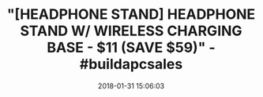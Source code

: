 ---
title: >-
  "[HEADPHONE STAND] HEADPHONE STAND W/ WIRELESS CHARGING BASE - $11 (SAVE $59)"
  - #buildapcsales
name: >-
  Wireless Charging with Headphone stand New Bee Sturdy 2-in-1 Headset Holder &
  Wireless Charger Pad for iPhone 8/8 Plus/X Samsung S8/S8 PlusS7/S7 Edge/S6/S6
  Edge with LED Indicator (Black)
date: '2018-01-31 15:06:03'
buy_now: >-
  https://www.amazon.com/Wireless-Charging-Headphone-New-Indicator/dp/B06X15HLD9?psc=1&SubscriptionId=AKIAIA5RBQIWQVTCUEUQ&tag=coldcutdeals-20&linkCode=xm2&camp=2025&creative=165953&creativeASIN=B06X15HLD9
description_markdown: >+
  Wireless Charging with Headphone stand New Bee Sturdy 2-in-1 Headset Holder &
  Wireless Charger Pad for iPhone 8/8 Plus/X Samsung S8/S8 PlusS7/S7 Edge/S6/S6
  Edge with LED Indicator (Black)

    - 【Wireless charger】Built-in Wireless charging base, drop and charging your iPhone 8/8 Plus/X anytime, it's very easy and convenient to use.

    - 【Headphone stand】Made of aluminum headset stand and TPU rubber to provide a safe and stable foundation for your headphones. Supports all sizes headphone such as Sennheiser, Beats Beats Solo, Koss PortaPro, Sony, Philips, AKG

    - 【COMPATIBLE CELLPHONE】With Wireless Charging Pad, (Direct Charging: without any charging case/coil) for Samsung Galaxy S8 S8 Plus S7 S6 S5 S4, S6 Edge, S6 Edge Plus, Note 5,Nexus 6 5 4; LG Optimus Vu2, Nokia Lumia 920, HTC 8X, HTC Droid DNAarger Charging Pad for Kyocera Brigadier

    - 【LED Indicator Lights】 Red means it's ready to charge, blue is charging, after fully charged,the light goes out.

    - 【What You Get】 Wireless Charger Pad, Headphone Stand, USB cable, Ring Holder for Mobile Phone, user manual, 18-month Warranty

tweet_id_str: '958718020620357633'
price: $69.99
you_save: ''
asin: B06X15HLD9
image: 'https://images-na.ssl-images-amazon.com/images/I/41IPz1g8FpL.jpg'

---